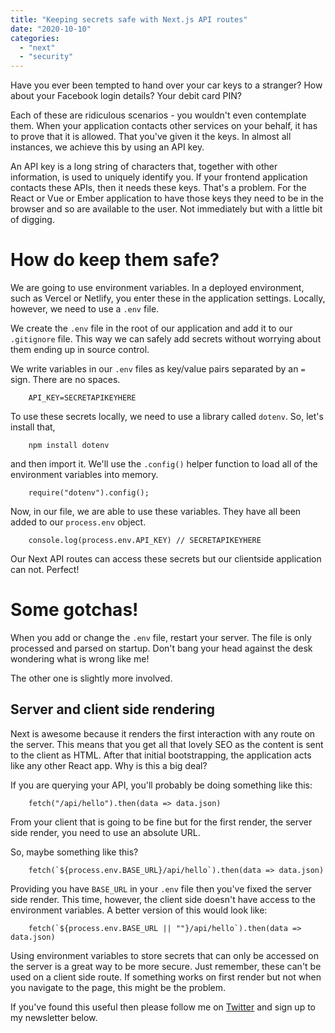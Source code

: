 ```yaml
---
title: "Keeping secrets safe with Next.js API routes"
date: "2020-10-10"
categories: 
  - "next"
  - "security"
---
```


Have you ever been tempted to hand over your car keys to a stranger? How about your Facebook login details? Your debit card PIN?

Each of these are ridiculous scenarios - you wouldn't even contemplate them. When your application contacts other services on your behalf, it has to prove that it is allowed. That you've given it the keys. In almost all instances, we achieve this by using an API key.

An API key is a long string of characters that, together with other information, is used to uniquely identify you. If your frontend application contacts these APIs, then it needs these keys. That's a problem. For the React or Vue or Ember application to have those keys they need to be in the browser and so are available to the user. Not immediately but with a little bit of digging.

# How do keep them safe?

We are going to use environment variables. In a deployed environment, such as Vercel or Netlify, you enter these in the application settings. Locally, however, we need to use a `.env` file.

We create the `.env` file in the root of our application and add it to our `.gitignore` file. This way we can safely add secrets without worrying about them ending up in source control.

We write variables in our `.env` files as key/value pairs separated by an `=` sign. There are no spaces.

```
    API_KEY=SECRETAPIKEYHERE
```

To use these secrets locally, we need to use a library called `dotenv`. So, let's install that,

```
    npm install dotenv
```

and then import it. We'll use the `.config()` helper function to load all of the environment variables into memory.

```
    require("dotenv").config();
```

Now, in our file, we are able to use these variables. They have all been added to our `process.env` object.

```
    console.log(process.env.API_KEY) // SECRETAPIKEYHERE
```

Our Next API routes can access these secrets but our clientside application can not. Perfect!

# Some gotchas!

When you add or change the `.env` file, restart your server. The file is only processed and parsed on startup. Don't bang your head against the desk wondering what is wrong like me!

The other one is slightly more involved.

## Server and client side rendering

Next is awesome because it renders the first interaction with any route on the server. This means that you get all that lovely SEO as the content is sent to the client as HTML. After that initial bootstrapping, the application acts like any other React app. Why is this a big deal?

If you are querying your API, you'll probably be doing something like this:

```
    fetch("/api/hello").then(data => data.json)
```

From your client that is going to be fine but for the first render, the server side render, you need to use an absolute URL.

So, maybe something like this?

```
    fetch(`${process.env.BASE_URL}/api/hello`).then(data => data.json)
```

Providing you have `BASE_URL` in your `.env` file then you've fixed the server side render. This time, however, the client side doesn't have access to the environment variables. A better version of this would look like:

```
    fetch(`${process.env.BASE_URL || ""}/api/hello`).then(data => data.json)
```

Using environment variables to store secrets that can only be accessed on the server is a great way to be more secure. Just remember, these can't be used on a client side route. If something works on first render but not when you navigate to the page, this might be the problem.

If you've found this useful then please follow me on [Twitter](https://www.twitter.com/dolearning) and sign up to my newsletter below.
